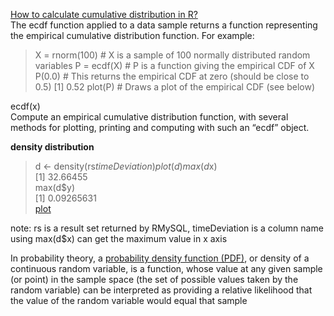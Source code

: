 [How to calculate cumulative distribution in R?](https://stats.stackexchange.com/questions/30858/how-to-calculate-cumulative-distribution-in-r)  
The ecdf function applied to a data sample returns a function representing the empirical cumulative distribution function. For example:

> X = rnorm(100) # X is a sample of 100 normally distributed random variables
> P = ecdf(X)    # P is a function giving the empirical CDF of X
> P(0.0)         # This returns the empirical CDF at zero (should be close to 0.5)
[1] 0.52
> plot(P)        # Draws a plot of the empirical CDF (see below)

ecdf(x)  
Compute an empirical cumulative distribution function, with several methods for plotting, printing and computing
with such an “ecdf” object.

**density distribution**  
> d <- density(rs$timeDeviation)  
> plot(d)    
> max(d$x)   
[1] 32.66455  
> max(d$y)  
[1] 0.09265631    
[plot]((http://i.imgur.com/n55xe9L.png))   

note: rs is a result set returned by RMySQL, timeDeviation is a column name  
using max(d$x) can get the maximum value in x axis  

In probability theory, a [probability density function (PDF)](https://en.wikipedia.org/wiki/Probability_density_function), or density of a continuous random variable, is a function, whose value at any given sample (or point) in the sample space (the set of possible values taken by the random variable) can be interpreted as providing a relative likelihood that the value of the random variable would equal that sample 
